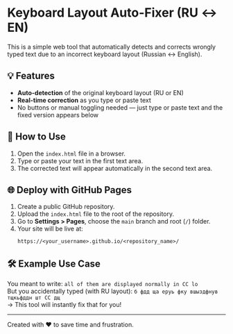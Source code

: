 # Keyboard Layout Auto-Fixer (RU ↔ EN)

This is a simple web tool that automatically detects and corrects wrongly typed text due to an incorrect keyboard layout (Russian ↔ English).

## 💡 Features

- **Auto-detection** of the original keyboard layout (RU or EN)
- **Real-time correction** as you type or paste text
- No buttons or manual toggling needed — just type or paste text and the fixed version appears below

## 🚀 How to Use

1. Open the `index.html` file in a browser.
2. Type or paste your text in the first text area.
3. The corrected text will appear automatically in the second text area.

## 🌐 Deploy with GitHub Pages

1. Create a public GitHub repository.
2. Upload the `index.html` file to the root of the repository.
3. Go to **Settings > Pages**, choose the `main` branch and root (`/`) folder.
4. Your site will be live at:
   ```
   https://<your_username>.github.io/<repository_name>/
   ```

## 🛠 Example Use Case

You meant to write: `all of them are displayed normally in CC lo`  
But you accidentally typed (with RU layout): `б фдд ща еруь фку вшыздфнув тщкьфддн шт СС дщ`  
→ This tool will instantly fix that for you!

---

Created with ❤️ to save time and frustration.

